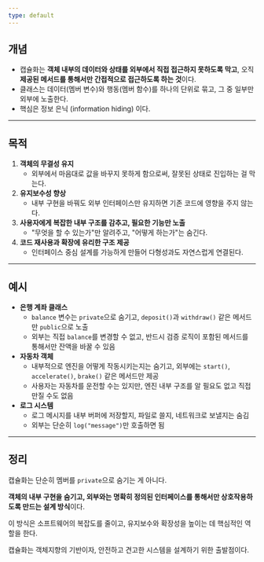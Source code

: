 ```yaml
---
type: default
---
```

## 개념

- 캡슐화는 **객체 내부의 데이터와 상태를 외부에서 직접 접근하지 못하도록 막고**, 오직 **제공된 메서드를 통해서만 간접적으로 접근하도록 하는 것**이다.
- 클래스는 데이터(멤버 변수)와 행동(멤버 함수)를 하나의 단위로 묶고, 그 중 일부만 외부에 노출한다.
- 핵심은 정보 은닉 (information hiding) 이다.

---

## 목적

1. **객체의 무결성 유지**
    - 외부에서 마음대로 값을 바꾸지 못하게 함으로써, 잘못된 상태로 진입하는 걸 막는다.
2. **유지보수성 향상**
    - 내부 구현을 바꿔도 외부 인터페이스만 유지하면 기존 코드에 영향을 주지 않는다.
3. **사용자에게 복잡한 내부 구조를 감추고, 필요한 기능만 노출**
    - "무엇을 할 수 있는가"만 알려주고, "어떻게 하는가"는 숨긴다.
4. **코드 재사용과 확장에 유리한 구조 제공**
    - 인터페이스 중심 설계를 가능하게 만들어 다형성과도 자연스럽게 연결된다.

---

## 예시

- **은행 계좌 클래스**
    - `balance` 변수는 `private`으로 숨기고, `deposit()`과 `withdraw()` 같은 메서드만 `public`으로 노출
    - 외부는 직접 `balance`를 변경할 수 없고, 반드시 검증 로직이 포함된 메서드를 통해서만 잔액을 바꿀 수 있음
- **자동차 객체**
    - 내부적으로 엔진을 어떻게 작동시키는지는 숨기고, 외부에는 `start()`, `accelerate()`, `brake()` 같은 메서드만 제공
    - 사용자는 자동차를 운전할 수는 있지만, 엔진 내부 구조를 알 필요도 없고 직접 만질 수도 없음
- **로그 시스템**
    - 로그 메시지를 내부 버퍼에 저장할지, 파일로 쓸지, 네트워크로 보낼지는 숨김
    - 외부는 단순히 `log("message")`만 호출하면 됨

---

## 정리

캡슐화는 단순히 멤버를 `private`으로 숨기는 게 아니다.

**객체의 내부 구현을 숨기고, 외부와는 명확히 정의된 인터페이스를 통해서만 상호작용하도록 만드는 설계 방식**이다.

이 방식은 소프트웨어의 복잡도를 줄이고, 유지보수와 확장성을 높이는 데 핵심적인 역할을 한다.

캡슐화는 객체지향의 기반이자, 안전하고 견고한 시스템을 설계하기 위한 출발점이다.